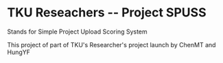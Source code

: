 # TKU Reseachers -- Project SPUSS

Stands for Simple Project Upload Scoring System

This project of part of TKU's Researcher's project launch by ChenMT and HungYF
